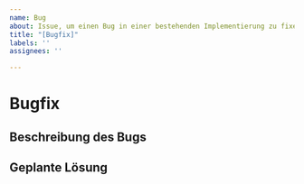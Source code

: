 ```yaml
---
name: Bug
about: Issue, um einen Bug in einer bestehenden Implementierung zu fixen.
title: "[Bugfix]"
labels: ''
assignees: ''

---
```


# Bugfix

## Beschreibung des Bugs


## Geplante Lösung
